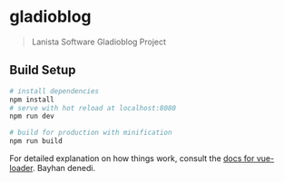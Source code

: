 # gladioblog

> Lanista Software Gladioblog Project

## Build Setup

``` bash
# install dependencies
npm install
# serve with hot reload at localhost:8080
npm run dev

# build for production with minification
npm run build
```

For detailed explanation on how things work, consult the [docs for vue-loader](http://vuejs.github.io/vue-loader).
Bayhan denedi.
